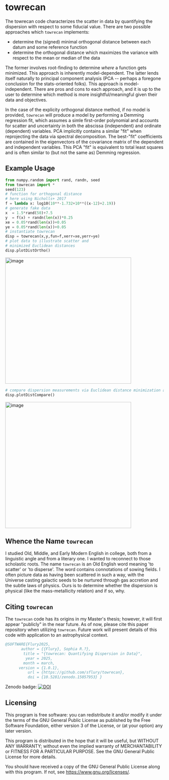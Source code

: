 # towrecan
The towrecan code characterizes the scatter in data by quantifying the dispersion with respect to some fiducial value. There are two possible approaches which `towrecan` implements:
+ determine the (signed) minimal orthogonal distance between each datum and some reference function
+ determine the orthogonal distance which maximizes the variance with respect to the mean or median of the data

The former involves root-finding to determine _where_ a function gets minimized. This approach is inherently model-dependent. The latter lends itself naturally to principal component analysis (PCA -- perhaps a foregone conclusion for the stats-oriented folks). This approach is model-independent. There are pros and cons to each approach, and it is up to the user to determine which method is more insightful/meaningful given their data and objectives.

In the case of the explicity orthogonal distance method, if no model is provided, `towrecan` will produce a model by performing a Demming regression fit, which assumes a simle first-order polynomial and accounts for scatter and uncertainty in both the abscissa (independent) and ordinate (dependent) variables. PCA implicitly contains a similar "fit" when reprojecting the data via spectral decomposition. The best-"fit" coefficients are contained in the eigenvectors of the covariance matrix of the dependent and independent variables. This PCA "fit" is equivalent to total least squares and is often similar to (but not the same as) Demming regression.

## Example Usage
``` python
from numpy.random import rand, randn, seed
from towrecan import *
seed(123)
# function for orthogonal distance
# here using Nicholls+ 2017
f = lambda x: log10(10**-1.732+10**((x-12)+2.19))
# generate fake data
x  = 1.5*rand(50)+7.5
y  = f(x) + randn(len(x))*0.25
xe = 0.05*rand(len(x))+0.05
ye = 0.05*rand(len(x))+0.05
# instantiate towrecan
disp = towrecan(x,y,fun=f,xerr=xe,yerr=ye)
# plot data to illustrate scatter and
# minimized Euclidean distances
disp.plotDistOrtho()
```
<img width="400" alt="image" src="https://github.com/sflury/towrecan/assets/42982705/aeb72b15-0956-48ed-8fc8-83e258bf23f0">

``` python
# compare dispersion measurements via Euclidean distance minimization and PCA
disp.plotDistCompare()
```
<img width="400" alt="image" src="https://github.com/sflury/towrecan/assets/42982705/14677bf2-8064-4984-aee0-defbc1254887">

## Whence the Name `towrecan`
I studied Old, Middle, and Early Modern English in college, both from a linguistic angle and from a literary one. I wanted to reconnect to those scholastic roots. The name `towrecan` is an Old English word meaning 'to scatter' or 'to disperse'. The word contains connotations of sowing fields. I often picture data as having been scattered in such a way, with the Universe casting galactic seeds to be nurtured through gas accretion and the subtle laws of physics. Ours is to determine whether the dispersion is physical (like the mass-metallicity relation) and if so, why.

## Citing `towrecan`
The `towrecan` code has its origins in my Master's thesis; however, it will first appear "publicly" in the near future. As of now, please cite this paper repository when utilizing `towrecan`. Future work will present details of this code with application to an astrophysical context.

``` bibtex
@SOFTWARE{Flury2025,
       author = {{Flury}, Sophia R.?},
        title = "{towrecan: Quantifying Dispersion in Data}",
         year = 2025,
        month = march,
      version = {1.0.1},
          url = {https://github.com/sflury/towrecan},
          doi = {10.5281/zenodo.15057953} }
```

Zenodo badge:
[![DOI](https://zenodo.org/badge/767437829.svg)](https://doi.org/10.5281/zenodo.15057953)

## Licensing
This program is free software: you can redistribute it and/or modify it under the terms of the GNU General Public License as published by the Free Software Foundation, either version 3 of the License, or (at your option) any later version.

This program is distributed in the hope that it will be useful, but WITHOUT ANY WARRANTY; without even the implied warranty of MERCHANTABILITY or FITNESS FOR A PARTICULAR PURPOSE. See the GNU General Public License for more details.

You should have received a copy of the GNU General Public License along with this program. If not, see <https://www.gnu.org/licenses/>.
